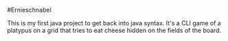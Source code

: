#Ernieschnabel

This is my first java project to get back into java syntax. It's a CLI game of a platypus on a grid that tries to eat cheese hidden on the fields of the board.
